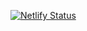 [![Netlify Status](https://api.netlify.com/api/v1/badges/1fb8d438-0c47-41d4-9b06-9dfa5da2e8c7/deploy-status)](https://app.netlify.com/sites/parkerfaucet/deploys)
